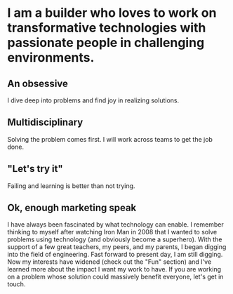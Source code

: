 # I am a builder who loves to work on transformative technologies with passionate people in challenging environments.

## An obsessive
I dive deep into problems and find joy in realizing solutions.

## Multidisciplinary
Solving the problem comes first. I will work across teams to get the job done. 

## "Let's try it"

Failing and learning is better than not trying.

## Ok, enough marketing speak
I have always been fascinated by what technology can enable. I remember thinking to myself after watching Iron Man in 2008 that I wanted to solve problems using technology (and obviously become a superhero). With the support of a few great teachers, my peers, and my parents, I began digging into the field of engineering. Fast forward to present day, I am still digging. Now my interests have widened (check out the "Fun" section) and I've learned more about the impact I want my work to have. If you are working on a problem whose solution could massively benefit everyone, let's get in touch. 
